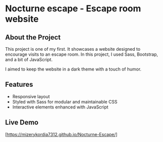 # Nocturne escape - Escape room website

## About the Project

This project is one of my first. It showcases a website designed to encourage visits to an escape room. In this project, I used Sass, Bootstrap, and a bit of JavaScript.

I aimed to keep the website in a dark theme with a touch of humor.

## Features

- Responsive layout
- Styled with Sass for modular and maintainable CSS
- Interactive elements enhanced with JavaScript

## Live Demo

[https://mizerykordia7312.github.io/Nocturne-Escape/]
